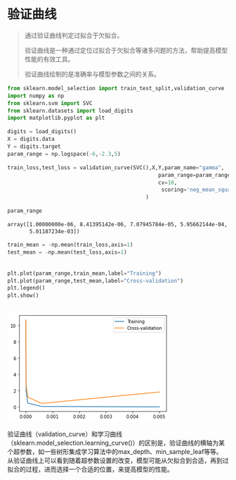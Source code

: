 # 验证曲线



> 通过验证曲线判定过拟合于欠拟合。
>
> 验证曲线是一种通过定位过拟合于欠拟合等诸多问题的方法，帮助提高模型性能的有效工具。
>
> 验证曲线绘制的是准确率与模型参数之间的关系。

```python
from sklearn.model_selection import train_test_split,validation_curve
import numpy as np
from sklearn.svm import SVC
from sklearn.datasets import load_digits
import matplotlib.pyplot as plt
```


```python
digits = load_digits()
X = digits.data
Y = digits.target
param_range = np.logspace(-6,-2.3,5)
```


```python
train_loss,test_loss = validation_curve(SVC(),X,Y,param_name="gamma",
                                                param_range=param_range,
                                                cv=10,
                                                 scoring='neg_mean_squared_error',
                                            )
```


```python
param_range
```




    array([1.00000000e-06, 8.41395142e-06, 7.07945784e-05, 5.95662144e-04,
           5.01187234e-03])




```python
train_mean = -np.mean(train_loss,axis=1)
test_mean = -np.mean(test_loss,axis=1)
```


```python

plt.plot(param_range,train_mean,label="Training")
plt.plot(param_range,test_mean,label="Cross-validation")
plt.legend()
plt.show()
```


​    
![png](output_5_0.png)
​    


验证曲线（validation_curve）和学习曲线（sklearn.model_selection.learning_curve()）的区别是，验证曲线的横轴为某个超参数，如一些树形集成学习算法中的max_depth、min_sample_leaf等等。
从验证曲线上可以看到随着超参数设置的改变，模型可能从欠拟合到合适，再到过拟合的过程，进而选择一个合适的位置，来提高模型的性能。
